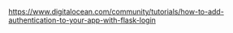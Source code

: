 https://www.digitalocean.com/community/tutorials/how-to-add-authentication-to-your-app-with-flask-login